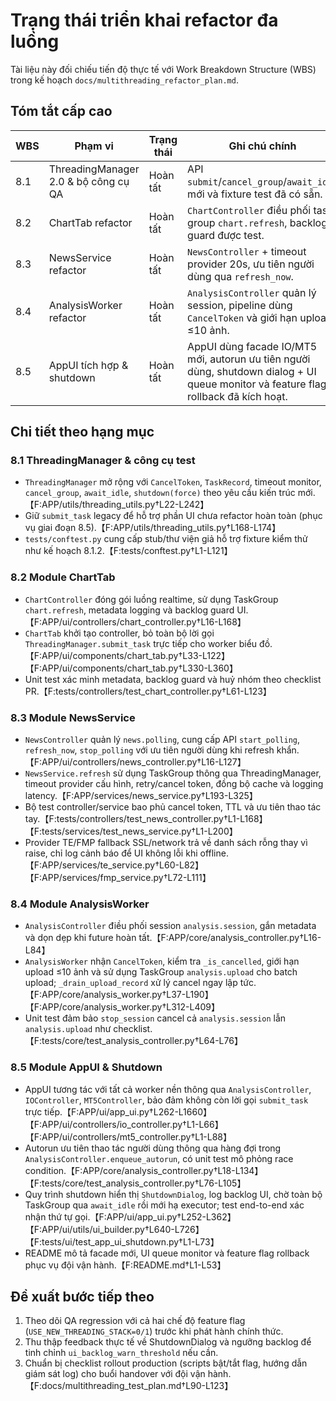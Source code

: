 # Trạng thái triển khai refactor đa luồng

Tài liệu này đối chiếu tiến độ thực tế với Work Breakdown Structure (WBS) trong kế hoạch `docs/multithreading_refactor_plan.md`.

## Tóm tắt cấp cao

| WBS | Phạm vi | Trạng thái | Ghi chú chính |
| --- | --- | --- | --- |
| 8.1 | ThreadingManager 2.0 & bộ công cụ QA | Hoàn tất | API `submit`/`cancel_group`/`await_idle` mới và fixture test đã có sẵn. |
| 8.2 | ChartTab refactor | Hoàn tất | `ChartController` điều phối task group `chart.refresh`, backlog guard được test. |
| 8.3 | NewsService refactor | Hoàn tất | `NewsController` + timeout provider 20s, ưu tiên người dùng qua `refresh_now`. |
| 8.4 | AnalysisWorker refactor | Hoàn tất | `AnalysisController` quản lý session, pipeline dùng `CancelToken` và giới hạn upload ≤10 ảnh. |
| 8.5 | AppUI tích hợp & shutdown | Hoàn tất | AppUI dùng facade IO/MT5 mới, autorun ưu tiên người dùng, shutdown dialog + UI queue monitor và feature flag rollback đã kích hoạt. |

## Chi tiết theo hạng mục

### 8.1 ThreadingManager & công cụ test
- `ThreadingManager` mở rộng với `CancelToken`, `TaskRecord`, timeout monitor, `cancel_group`, `await_idle`, `shutdown(force)` theo yêu cầu kiến trúc mới.【F:APP/utils/threading_utils.py†L22-L242】
- Giữ `submit_task` legacy để hỗ trợ phần UI chưa refactor hoàn toàn (phục vụ giai đoạn 8.5).【F:APP/utils/threading_utils.py†L168-L174】
- `tests/conftest.py` cung cấp stub/thư viện giả hỗ trợ fixture kiểm thử như kế hoạch 8.1.2.【F:tests/conftest.py†L1-L121】

### 8.2 Module ChartTab
- `ChartController` đóng gói luồng realtime, sử dụng TaskGroup `chart.refresh`, metadata logging và backlog guard UI.【F:APP/ui/controllers/chart_controller.py†L16-L168】
- `ChartTab` khởi tạo controller, bỏ toàn bộ lời gọi `ThreadingManager.submit_task` trực tiếp cho worker biểu đồ.【F:APP/ui/components/chart_tab.py†L33-L122】【F:APP/ui/components/chart_tab.py†L330-L360】
- Unit test xác minh metadata, backlog guard và huỷ nhóm theo checklist PR.【F:tests/controllers/test_chart_controller.py†L61-L123】

### 8.3 Module NewsService
- `NewsController` quản lý `news.polling`, cung cấp API `start_polling`, `refresh_now`, `stop_polling` với ưu tiên người dùng khi refresh khẩn.【F:APP/ui/controllers/news_controller.py†L16-L127】
- `NewsService.refresh` sử dụng TaskGroup thông qua ThreadingManager, timeout provider cấu hình, retry/cancel token, đồng bộ cache và logging latency.【F:APP/services/news_service.py†L193-L325】
- Bộ test controller/service bao phủ cancel token, TTL và ưu tiên thao tác tay.【F:tests/controllers/test_news_controller.py†L1-L168】【F:tests/services/test_news_service.py†L1-L200】
- Provider TE/FMP fallback SSL/network trả về danh sách rỗng thay vì raise, chỉ log cảnh báo để UI không lỗi khi offline.【F:APP/services/te_service.py†L60-L82】【F:APP/services/fmp_service.py†L72-L111】

### 8.4 Module AnalysisWorker
- `AnalysisController` điều phối session `analysis.session`, gắn metadata và dọn dẹp khi future hoàn tất.【F:APP/core/analysis_controller.py†L16-L84】
- `AnalysisWorker` nhận `CancelToken`, kiểm tra `_is_cancelled`, giới hạn upload ≤10 ảnh và sử dụng TaskGroup `analysis.upload` cho batch upload; `_drain_upload_record` xử lý cancel ngay lập tức.【F:APP/core/analysis_worker.py†L37-L190】【F:APP/core/analysis_worker.py†L312-L409】
- Unit test đảm bảo `stop_session` cancel cả `analysis.session` lẫn `analysis.upload` như checklist.【F:tests/core/test_analysis_controller.py†L64-L76】

### 8.5 Module AppUI & Shutdown
- AppUI tương tác với tất cả worker nền thông qua `AnalysisController`, `IOController`, `MT5Controller`, bảo đảm không còn lời gọi `submit_task` trực tiếp.【F:APP/ui/app_ui.py†L262-L1660】【F:APP/ui/controllers/io_controller.py†L1-L66】【F:APP/ui/controllers/mt5_controller.py†L1-L88】
- Autorun ưu tiên thao tác người dùng thông qua hàng đợi trong `AnalysisController.enqueue_autorun`, có unit test mô phỏng race condition.【F:APP/core/analysis_controller.py†L18-L134】【F:tests/core/test_analysis_controller.py†L76-L105】
- Quy trình shutdown hiển thị `ShutdownDialog`, log backlog UI, chờ toàn bộ TaskGroup qua `await_idle` rồi mới hạ executor; test end-to-end xác nhận thứ tự gọi.【F:APP/ui/app_ui.py†L252-L362】【F:APP/ui/utils/ui_builder.py†L640-L726】【F:tests/ui/test_app_ui_shutdown.py†L1-L73】
- README mô tả facade mới, UI queue monitor và feature flag rollback phục vụ đội vận hành.【F:README.md†L1-L53】

## Đề xuất bước tiếp theo
1. Theo dõi QA regression với cả hai chế độ feature flag (`USE_NEW_THREADING_STACK=0/1`) trước khi phát hành chính thức.
2. Thu thập feedback thực tế về ShutdownDialog và ngưỡng backlog để tinh chỉnh `ui_backlog_warn_threshold` nếu cần.
3. Chuẩn bị checklist rollout production (scripts bật/tắt flag, hướng dẫn giám sát log) cho buổi handover với đội vận hành.【F:docs/multithreading_test_plan.md†L90-L123】
